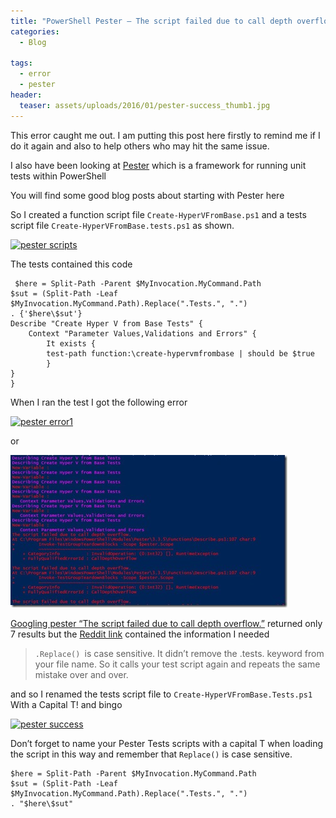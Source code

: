 ```yaml
---
title: "PowerShell Pester – The script failed due to call depth overflow."
categories:
  - Blog

tags:
  - error
  - pester
header:
  teaser: assets/uploads/2016/01/pester-success_thumb1.jpg
---
```

This error caught me out. I am putting this post here firstly to remind me if I do it again and also to help others who may hit the same issue.

I also have been looking at [Pester](https://github.com/pester/Pester) which is a framework for running unit tests within PowerShell

You will find some good blog posts about starting with Pester here

So I created a function script file `Create-HyperVFromBase.ps1` and a tests script file `Create-HyperVFromBase.tests.ps1` as shown.

[![pester scripts](/assets/uploads/2016/01/pester-scripts_thumb.jpg)](/assets/uploads/2016/01/pester-scripts_thumb.jpg)

The tests contained this code
```
 $here = Split-Path -Parent $MyInvocation.MyCommand.Path
$sut = (Split-Path -Leaf $MyInvocation.MyCommand.Path).Replace(".Tests.", ".")
. {'$here\$sut'}
Describe "Create Hyper V from Base Tests" {
    Context "Parameter Values,Validations and Errors" {
        It exists {
        test-path function:\create-hypervmfrombase | should be $true
        } 
}
}
```
When I ran the test I got the following error

[![pester error1](/assets/uploads/2016/01/pester-error1_thumb1.jpg)](/assets/uploads/2016/01/pester-error1_thumb1.jpg)

or

[![pester error2](/assets/uploads/2016/01/pester-error2_thumb1.jpg)](/assets/uploads/2016/01/pester-error2_thumb1.jpg)

[Googling pester “The script failed due to call depth overflow.”](https://www.google.co.uk/search?q=pester+The+script+failed+due+to+call+depth+overflow.&ie=&oe=#q=pester+%22The+script+failed+due+to+call+depth+overflow.%22) returned only 7 results but the [Reddit link](https://www.reddit.com/r/PowerShell/comments/3kkbgm/confused_about_pester/) contained the information I needed

> `.Replace() `is case sensitive. It didn’t remove the .tests. keyword from your file name. So it calls your test script again and repeats the same mistake over and over.

and so I renamed the tests script file to `Create-HyperVFromBase.Tests.ps1` With a Capital T! and bingo

[![pester success](/assets/uploads/2016/01/pester-success_thumb1.jpg)](/assets/uploads/2016/01/pester-success_thumb1.jpg)

Don’t forget to name your Pester Tests scripts with a capital T when loading the script in this way and remember that `Replace()` is case sensitive.
```
$here = Split-Path -Parent $MyInvocation.MyCommand.Path
$sut = (Split-Path -Leaf $MyInvocation.MyCommand.Path).Replace(".Tests.", ".")
. "$here\$sut"
```
